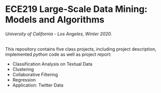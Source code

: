 # ECE219 Large-Scale Data Mining: Models and Algorithms
###### University of California - Los Angeles, Winter 2020.


This repository contains five class projects, including project description, implemented *python* code as well as project report:
- Classification Analysis on Textual Data
- Clustering
- Collaborative Filtering
- Regression
- Application: Twitter Data
